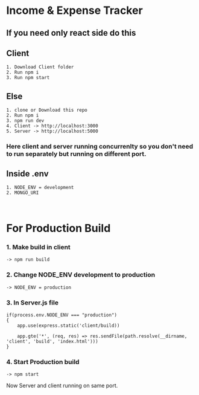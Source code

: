 # Income & Expense Tracker

## If you need only react side do this

## Client

    1. Download Client folder
    2. Run npm i
    3. Run npm start

## Else

    1. clone or Download this repo
    2. Run npm i
    3. npm run dev
    4. Client -> http://localhost:3000
    5. Server -> http://localhost:5000

### Here client and server running concurrenlty so you don't need to run separately but running on different port.

## Inside .env

    1. NODE_ENV = development
    2. MONGO_URI
<br> 

# For Production Build

### 1. Make build in client

    -> npm run build

### 2. Change NODE_ENV development to production

    -> NODE_ENV = production

### 3. In Server.js file

    if(process.env.NODE_ENV === "production")
    {
        app.use(express.static('client/build))

        app.gte('*', (req, res) => res.sendFile(path.resolve(__dirname, 'client', 'build', 'index.html')))
    }

### 4. Start Production build
    -> npm start

Now Server and client running on same port.